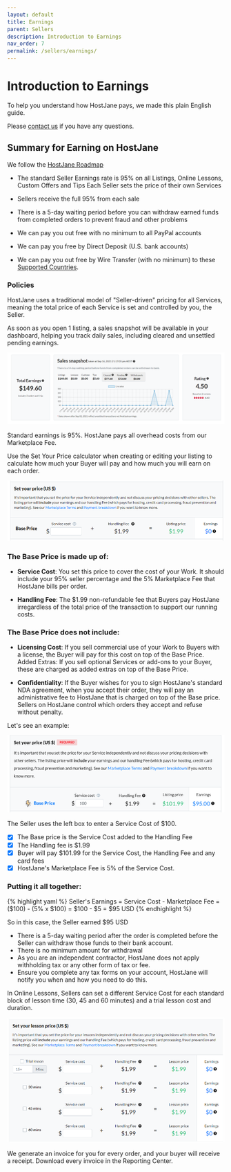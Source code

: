 ```yaml
---
layout: default
title: Earnings
parent: Sellers
description: Introduction to Earnings
nav_order: 7
permalink: /sellers/earnings/
---
```


# Introduction to Earnings

<span class="green">To help you understand how HostJane pays, we made this plain English guide.</span>

Please [contact us](https://www.hostjane.com/marketplace/contact) if you have any questions.

## Summary for Earning on HostJane

<span class="blue">We follow the [HostJane Roadmap](/buyers/hostjane-roadmap/)</span>

* The standard Seller Earnings rate is 95% on all Listings, Online Lessons, Custom Offers and Tips
Each Seller sets the price of their own Services

* Sellers receive the full 95% from each sale

* There is a 5-day waiting period before you can withdraw earned funds from completed orders to prevent fraud and other problems

* We can pay you out free with no minimum to all PayPal accounts

* We can pay you free by Direct Deposit (U.S. bank accounts)

* We can pay you out free by Wire Transfer (with no minimum) to these [Supported Countries](/sellers/payments-tax-credits/#country-information-for-wire-payments).

### Policies

<span class="yellow">HostJane uses a traditional model of "Seller-driven" pricing for all Services, meaning the total price of each Service is set and controlled by you, the Seller.</span>

As soon as you open 1 listing, a sales snapshot will be available in your dashboard, helping you track daily sales, including cleared and unsettled pending earnings.

![](/assets/snapshot.png)

Standard earnings is 95%. HostJane pays all overhead costs from our Marketplace Fee.

Use the Set Your Price calculator when creating or editing your listing to calculate how much your Buyer will pay and how much you will earn on each order.

![](/assets/calculator-clear.png)

### The Base Price is made up of:

* **Service Cost**: You set this price to cover the cost of your Work. It should include your 95% seller percentage and the 5% Marketplace Fee that HostJane bills per order.

* **Handling Fee**: The $1.99 non-refundable fee that Buyers pay HostJane irregardless of the total price of the transaction to support our running costs.

### The Base Price does not include:

* **Licensing Cost**: If you sell commercial use of your Work to Buyers with a license, the Buyer will pay for this cost on top of the Base Price. 
Added Extras: If you sell optional Services or add-ons to your Buyer, these are charged as added extras on top of the Base Price.

* **Confidentiality**: If the Buyer wishes for you to sign HostJane's standard NDA agreement, when you accept their order, they will pay an administrative fee to HostJane that is charged on top of the Base price. Sellers on HostJane control which orders they accept and refuse without penalty.

Let's see an example:

![](/assets/calculator.png)

The Seller uses the left box to enter a Service Cost of $100. 

- [x] The Base price is the Service Cost added to the Handling Fee
- [x] The Handling fee is $1.99
- [x] Buyer will pay $101.99 for the Service Cost, the Handling Fee and any card fees
- [x] HostJane's Marketplace Fee is 5% of the Service Cost.

### Putting it all together:

{% highlight yaml %}
Seller's Earnings = Service Cost - Marketplace Fee
= ($100) - (5% x $100)
= $100 - $5
= $95 USD
{% endhighlight %}

So in this case, the Seller earned $95 USD

- There is a 5-day waiting period after the order is completed before the Seller can withdraw those funds to their bank account.
- There is no minimum amount for withdrawal
- As you are an independent contractor, HostJane does not apply withholding tax or any other form of tax or fee.
- Ensure you complete any tax forms on your account, HostJane will notify you when and how you need to do this.

In Online Lessons, Sellers can set a different Service Cost for each standard block of lesson time (30, 45 and 60 minutes) and a trial lesson cost and duration.


![](/assets/calculator-lesson.png)

We generate an invoice for you for every order, and your buyer will receive a receipt. Download every invoice in the Reporting Center.